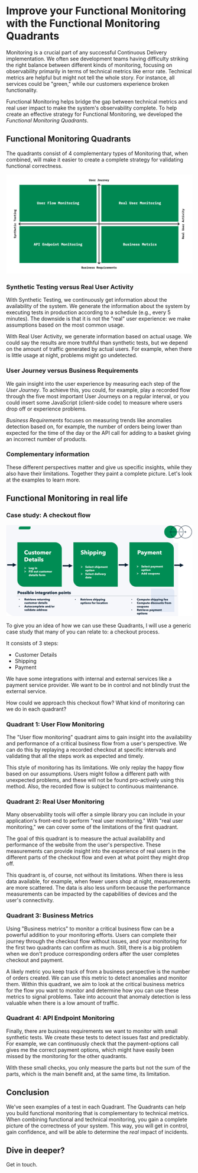 # Improve your Functional Monitoring with the Functional Monitoring Quadrants
Monitoring is a crucial part of any successful Continuous Delivery implementation. 
We often see development teams having difficulty striking the right balance between different kinds of monitoring, focusing on observability primarily in terms of technical metrics like error rate.
Technical metrics are helpful but might not tell the whole story.
For instance, all services could be "green," while our customers experience broken functionality. 

Functional Monitoring helps bridge the gap between technical metrics and real user impact to make the system's observability complete.
To help create an effective strategy for Functional Monitoring, we developed the _Functional Monitoring Quadrants_.

## Functional Monitoring Quadrants 
The quadrants consist of 4 complementary types of Monitoring that, when combined, will make it easier to create a complete strategy for validating functional correctness. 

![](../Functional_Monitoring_Quadrants_.jpeg)

### Synthetic Testing versus Real User Activity 
With Synthetic Testing, we continuously get information about the availability of the system. 
We generate the information about the system by executing tests in production according to a schedule (e.g., every 5 minutes). 
The downside is that it is not the "real" user experience: we make assumptions based on the most common usage.

With Real User Activity, we generate information based on actual usage. 
We could say the results are more truthful than synthetic tests, 
but we depend on the amount of traffic generated by actual users. 
For example, when there is little usage at night, problems might go undetected.

### User Journey versus Business Requirements
We gain insight into the user experience by measuring each step of the
_User Journey_. 
To achieve this, you could, for example, play a recorded flow through the five most important User Journeys on a regular interval, or you could insert some JavaScript (client-side code) to measure where
users drop off or experience problems.
 
_Business Requirements_  focuses on measuring trends like anomalies detection based on, for example, the number of orders being lower than expected for the time of the day or the API call for adding to a basket giving an incorrect number of products.

### Complementary information
These different perspectives matter and give us specific insights, while they also have their limitations. 
Together they paint a complete picture. 
Let's look at the examples to learn more.

## Functional Monitoring in real life
### Case study: A checkout flow

![](../checkout_flow.png)

To give you an idea of how we can use these Quadrants, I will use a generic case study that many of you can relate to: a checkout process.

It consists of 3 steps:
- Customer Details
- Shipping
- Payment

We have some integrations with internal and external services like a payment service provider.
We want to be in control and not blindly trust the external service.

How could we approach this checkout flow? What kind of monitoring can we do in each quadrant?

### Quadrant 1: User Flow Monitoring
The "User flow monitoring" quadrant aims to gain insight into the availability and performance of a critical business flow from a user's perspective. 
We can do this by replaying a recorded checkout at specific intervals and validating that all the steps work as expected and timely.

This style of monitoring has its limitations. 
We only replay the happy flow based on our assumptions. 
Users might follow a different path with unexpected problems, and these will not be found pro-actively using this method. 
Also, the recorded flow is subject to continuous maintenance.

### Quadrant 2: Real User Monitoring
Many observability tools will offer a simple library you can include in your application's front-end to perform "real user monitoring." 
With "real user monitoring," we can cover some of the limitations of the first quadrant.

The goal of this quadrant is to measure the actual availability and performance of the website from the user's perspective. 
These measurements can provide insight into the experience of real users in the different parts of the checkout flow and even at what point they might drop off.

This quadrant is, of course, not without its limitations. 
When there is less data available, for example, when fewer users shop at night, measurements are more scattered. 
The data is also less uniform because the performance measurements can be impacted by the capabilities of devices and the user's connectivity.

### Quadrant 3: Business Metrics
Using "Business metrics" to monitor a critical business flow can be a powerful addition to your monitoring efforts. 
Users can complete their journey through the checkout flow without issues, and your monitoring for the first two quadrants can confirm as much. 
Still, there is a big problem when we don't produce corresponding orders after the user completes checkout and payment.

A likely metric you keep track of from a business perspective is the number of orders created. 
We can use this metric to detect anomalies and monitor them. 
Within this quadrant, we aim to look at the critical business metrics for the flow you want to monitor and determine how you can use these metrics to signal problems. 
Take into account that anomaly detection is less valuable when there is a low amount of traffic.

### Quadrant 4: API Endpoint Monitoring
Finally, there are business requirements we want to monitor with small synthetic tests. 
We create these tests to detect issues fast and predictably. 
For example, we can continuously check that the payment-options call gives me the correct payment options, which might have easily been missed by the monitoring for the other quadrants.

With these small checks, you only measure the parts but not the sum of the parts, which is the main benefit and, at the same time, its limitation.

## Conclusion
We've seen examples of a test in each Quadrant. 
The Quadrants can help you build functional monitoring that is complementary to technical metrics. 
When combining functional and technical monitoring, you gain a complete picture of the correctness of your system. 
This way, you will get in control, gain confidence, and will be able to determine the _real_ impact of incidents.  

## Dive in deeper?
Get in touch.
